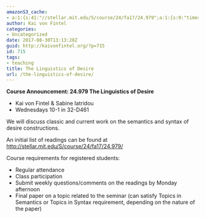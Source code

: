 ```yaml
---
amazonS3_cache:
- a:1:{s:41:"//stellar.mit.edu/S/course/24/fa17/24.979";a:1:{s:9:"timestamp";i:1504113068;}}
author: Kai von Fintel
categories:
- Uncategorized
date: 2017-08-30T13:13:28Z
guid: http://kaivonfintel.org/?p=715
id: 715
tags:
- teaching
title: The Linguistics of Desire
url: /the-linguistics-of-desire/
---
```


**Course Announcement: 24.979 The Linguistics of Desire**

* Kai von Fintel & Sabine Iatridou
* Wednesdays 10-1 in 32-D461

We will discuss classic and current work on the semantics and syntax of desire constructions.

An initial list of readings can be found at <http://stellar.mit.edu/S/course/24/fa17/24.979/>

Course requirements for registered students:

* Regular attendance
* Class participation
* Submit weekly questions/comments on the readings by Monday afternoon
* Final paper on a topic related to the seminar (can satisfy Topics in Semantics or Topics in Syntax requirement, depending on the nature of the paper)

